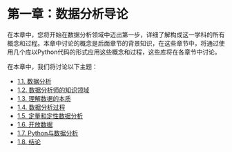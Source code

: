 
# 第一章：数据分析导论

在本章中，您将开始在数据分析领域中迈出第一步，详细了解构成这一学科的所有概念和过程。本章中讨论的概念是后面章节的背景知识，在这些章节中，将通过使用几个库以Python代码的形式应用这些概念和过程，这些库将在各章节中讨论。

在本章中，我们将讨论以下主题：

* [1.1. 数据分析](section01.md)
* [1.2. 数据分析师的知识领域](section02.md)
* [1.3. 理解数据的本质](section03.md)
* [1.4. 数据分析过程](section04.md)
* [1.5. 定量和定性数据分析](section05.md)
* [1.6. 开放数据](section06.md)
* [1.7. Python与数据分析](section07.md)
* [1.8. 结论](section08.md)
